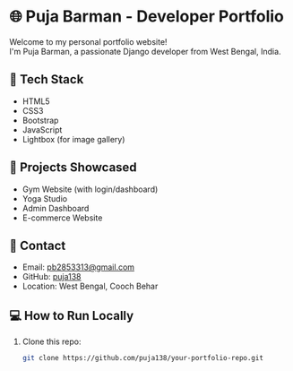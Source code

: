 # 🌐 Puja Barman - Developer Portfolio

Welcome to my personal portfolio website!  
I'm Puja Barman, a passionate Django developer from West Bengal, India.

## 🚀 Tech Stack
- HTML5
- CSS3
- Bootstrap
- JavaScript
- Lightbox (for image gallery)

## 📸 Projects Showcased
- Gym Website (with login/dashboard)
- Yoga Studio
- Admin Dashboard
- E-commerce Website

## 📨 Contact
- Email: [pb2853313@gmail.com](mailto:pb2853313@gmail.com)
- GitHub: [puja138](https://github.com/puja138)
- Location: West Bengal, Cooch Behar

## 💻 How to Run Locally
1. Clone this repo:
   ```bash
   git clone https://github.com/puja138/your-portfolio-repo.git

